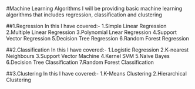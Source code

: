 #Machine Learning Algorithms
I will be providing basic machine learning algorithms that includes regression, classification and clustering

##1.Regression
In this I have covered:-
1.Simple Linear Regression
2.Multiple Linear Regression
3.Polynomial Lnear Regression
4.Support Vector Regression
5.Decision Tree Regression
6.Random Forest Regression

##2.Classification
In this I have covered:-
1.Logistic Regression
2.K-nearest Neighbours
3.Support Vector Machine
4.Kernel SVM
5.Naive Bayes
6.Decision Tree Classification
7.Random Forest Classification

##3.Clustering
In this I have covered:-
1.K-Means Clustering
2.Hierarchical Clustering
